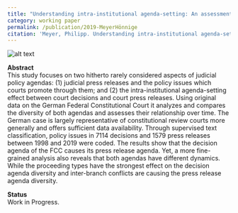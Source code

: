 ```yaml
---
title: "Understanding intra-institutional agenda-setting: An assessment of the two policy agendas at the German Federal Constitutional Court"
category: working paper
permalink: /publication/2019-MeyerHönnige
citation: 'Meyer, Philipp. Understanding intra-institutional agenda-setting: An assessment of the two policy agendas at the German Federal Constitutional Court. Working Paper.'
---
```


![alt text](https://phimeyer.github.io/images/tab4_agenda_topics.jpg "Policy fields of the FCC's decision agenda and press release agenda")

<p><b>Abstract</b><br>
This study focuses on two hitherto rarely considered aspects of judicial policy agendas: (1) judicial press releases and the policy issues which courts promote through them; and (2) the intra-institutional agenda-setting effect between court decisions and court press releases. Using original data on the German Federal Constitutional Court it analyzes and compares the diversity of both agendas and assesses their relationship over time. The German case is largely representative of constitutional review courts more generally and offers sufficient data availability. Through supervised text classification, policy issues in 7114 decisions and 1579 press releases between 1998 and 2019 were coded. The results show that the decision agenda of the FCC causes its press release agenda. Yet, a more fine-grained analysis also reveals that both agendas have different dynamics. While the proceeding types have the strongest effect on the decision agenda diversity and inter-branch conflicts are causing the press release agenda diversity.</p>

<p><b>Status</b><br>
Work in Progress.</p>
